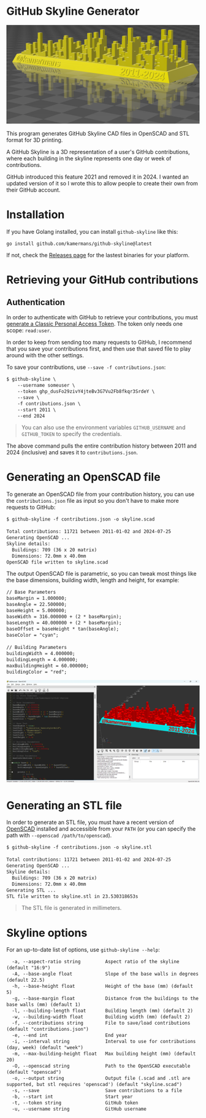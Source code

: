 # GitHub Skyline Generator

![Skyline Example](images/skyline-example.png)

This program generates GitHub Skyline CAD files in OpenSCAD and STL format for 3D printing.

A GitHub Skyline is a 3D representation of a user's GitHub contributions,
where each building in the skyline represents one day or week of contributions.

GitHub introduced this feature 2021 and removed it in 2024. I wanted an updated version of it
so I wrote this to allow people to create their own from their GitHub
account.

# Installation
If you have Golang installed, you can install `github-skyline` like this:
```
go install github.com/kamermans/github-skyline@latest
```

If not, check the [Releases page](https://github.com/kamermans/github-skyline/releases)
for the lastest binaries for your platform.

# Retrieving your GitHub contributions

## Authentication
In order to authenticate with GitHub to retrieve your contributions, you must
[generate a Classic Personal Access Token](https://github.com/settings/tokens).
The token only needs one scope: `read:user`.

In order to keep from sending too many requests to GitHub, I recommend that you
save your contributions first, and then use that saved file to play around with
the other settings.

To save your contributions, use `--save -f contributions.json`:
```
$ github-skyline \
    --username someuser \
    --token ghp_dusFo29zivY4jteBv3G7Vu2Fb8fkqr3SrdeY \
    --save \
    -f contributions.json \
    --start 2011 \
    --end 2024
```

> You can also use the environment variables `GITHUB_USERNAME` and `GITHUB_TOKEN`
> to specify the credentials.

The above command pulls the entire contribution history between 2011 and 2024 (inclusive) and saves it to `contributions.json`.

# Generating an OpenSCAD file
To generate an OpenSCAD file from your contribution history, you can use the
`contributions.json` file as input so you don't have to make more requests to GitHub:

```
$ github-skyline -f contributions.json -o skyline.scad

Total contributions: 11721 between 2011-01-02 and 2024-07-25
Generating OpenSCAD ...
Skyline details:
  Buildings: 709 (36 x 20 matrix)
  Dimensions: 72.0mm x 40.0mm
OpenSCAD file written to skyline.scad
```

The output OpenSCAD file is parametric, so you can tweak most things like the
base dimensions, building width, length and height, for example:

```
// Base Parameters
baseMargin = 1.000000;
baseAngle = 22.500000;
baseHeight = 5.000000;
baseWidth = 316.000000 + (2 * baseMargin);
baseLength = 40.000000 + (2 * baseMargin);
baseOffset = baseHeight * tan(baseAngle);
baseColor = "cyan";

// Building Parameters
buildingWidth = 4.000000;
buildingLength = 4.000000;
maxBuildingHeight = 60.000000;
buildingColor = "red";
```

![OpenSCAD Screenshot](images/openscad.png)

# Generating an STL file
In order to generate an STL file, you must have a recent version of [OpenSCAD](https://openscad.org/downloads.html)
installed and accessible from your `PATH` (or you can specify the path with `--openscad /path/to/openscad`).

```
$ github-skyline -f contributions.json -o skyline.stl

Total contributions: 11721 between 2011-01-02 and 2024-07-25
Generating OpenSCAD ...
Skyline details:
  Buildings: 709 (36 x 20 matrix)
  Dimensions: 72.0mm x 40.0mm
Generating STL ...
STL file written to skyline.stl in 23.530318653s
```

> The STL file is generated in millimeters.

# Skyline options
For an up-to-date list of options, use `github-skyline --help`:
```
  -a, --aspect-ratio string         Aspect ratio of the skyline (default "16:9")
  -A, --base-angle float            Slope of the base walls in degrees (default 22.5)
  -h, --base-height float           Height of the base (mm) (default 5)
  -g, --base-margin float           Distance from the buildings to the base walls (mm) (default 1)
  -l, --building-length float       Building length (mm) (default 2)
  -w, --building-width float        Building width (mm) (default 2)
  -f, --contributions string        File to save/load contributions (default "contributions.json")
  -e, --end int                     End year
  -i, --interval string             Interval to use for contributions (day, week) (default "week")
  -m, --max-building-height float   Max building height (mm) (default 20)
  -O, --openscad string             Path to the OpenSCAD executable (default "openscad")
  -o, --output string               Output file (.scad and .stl are supported, but stl requires 'openscad') (default "skyline.scad")
  -s, --save                        Save contributions to a file
  -b, --start int                   Start year
  -t, --token string                GitHub token
  -u, --username string             GitHub username
```
